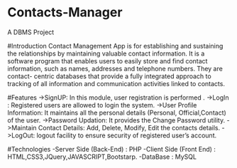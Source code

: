 # Contacts-Manager

A DBMS Project

#Introduction Contact Management App is for establishing and sustaining the relationships by maintaining valuable contact information. It is a software program that enables users to easily store and find contact information, such as names, addresses and telephone numbers. They are contact- centric databases that provide a fully integrated approach to tracking of all information and communication activities linked to contacts.

#Features ->SignUP: In this module, user registration is performed . ->LogIn : Registered users are allowed to login the system.
->User Profile Information: It maintains all the personal details (Personal, Official,Contact) of the user. ->Password Updation: It provides the Change Password utility. ->Maintain Contact Details: Add, Delete, Modify, Edit the contacts details. ->LogOut: logout facility to ensure security of registered user’s account.

#Technologies -Server Side (Back-End) : PHP -Client Side (Front End) : HTML,CSS3,JQuery,JAVASCRIPT,Bootstarp. -DataBase : MySQL
